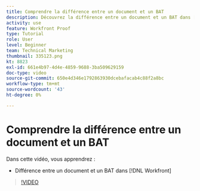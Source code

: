 ```yaml
---
title: Comprendre la différence entre un document et un BAT
description: Découvrez la différence entre un document et un BAT dans [!DNL  Workfront].
activity: use
feature: Workfront Proof
type: Tutorial
role: User
level: Beginner
team: Technical Marketing
thumbnail: 335123.png
kt: 8823
exl-id: 661e4b97-4d4e-4859-9688-3ba509629159
doc-type: video
source-git-commit: 650e4d346e1792863930dcebafacab4c88f2a8bc
workflow-type: tm+mt
source-wordcount: '43'
ht-degree: 0%

---
```


# Comprendre la différence entre un document et un BAT

Dans cette vidéo, vous apprendrez :

* Différence entre un document et un BAT dans [!DNL Workfront]

>[!VIDEO](https://video.tv.adobe.com/v/335123/?quality=12&learn=on)
